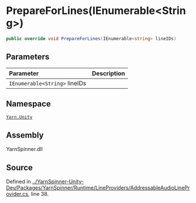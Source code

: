 # PrepareForLines\(IEnumerable&lt;String&gt;\)

```csharp
public override void PrepareForLines(IEnumerable<string> lineIDs)
```

## Parameters

| Parameter | Description |
| :--- | :--- |
| `IEnumerable<String>` lineIDs |  |

## Namespace

[`Yarn.Unity`](../)

## Assembly

YarnSpinner.dll

## Source

Defined in [../YarnSpinner-Unity-Dev/Packages/YarnSpinner/Runtime/LineProviders/AddressableAudioLineProvider.cs](https://github.com/YarnSpinnerTool/YarnSpinner-Unity//blob/develop/Runtime/LineProviders/AddressableAudioLineProvider.cs#L38), line 38.

